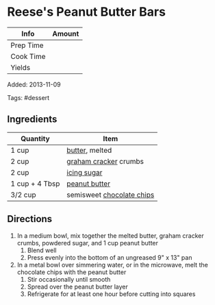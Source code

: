 # Reese's Peanut Butter Bars

| Info      | Amount |
| --------- | ------ |
| Prep Time |        |
| Cook Time |        |
| Yields    |        |

Added: 2013-11-09

Tags: #dessert

## Ingredients

| Quantity       | Item                                                              |
| -------------- | ----------------------------------------------------------------- |
| 1 cup          | [butter](../_ingredients/butter.md), melted                       |
| 2 cup          | [graham cracker](../_ingredients/graham%20cracker.md) crumbs      |
| 2 cup          | [icing sugar](../_ingredients/icing%20sugar.md)                   |
| 1 cup + 4 Tbsp | [peanut butter](../_ingredients/peanut%20butter.md)               |
| 3/2 cup        | semisweet [chocolate chips](../_ingredients/chocolate%20chips.md) |

## Directions

1. In a medium bowl, mix together the melted butter, graham cracker crumbs, powdered sugar, and 1 cup peanut butter
    1. Blend well
    2. Press evenly into the bottom of an ungreased 9" x 13" pan
2. In a metal bowl over simmering water, or in the microwave, melt the chocolate chips with the peanut butter
    1. Stir occasionally until smooth
    2. Spread over the peanut butter layer
    3. Refrigerate for at least one hour before cutting into squares
